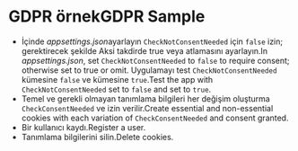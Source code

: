 # <a name="gdpr-sample"></a><span data-ttu-id="2b93f-101">GDPR örnek</span><span class="sxs-lookup"><span data-stu-id="2b93f-101">GDPR Sample</span></span>

* <span data-ttu-id="2b93f-102">İçinde *appsettings.json*ayarlayın `CheckNotConsentNeeded` için `false` izin; gerektirecek şekilde Aksi takdirde true veya atlamasını ayarlayın.</span><span class="sxs-lookup"><span data-stu-id="2b93f-102">In *appsettings.json*, set `CheckNotConsentNeeded` to `false` to require consent; otherwise set to true or omit.</span></span> <span data-ttu-id="2b93f-103">Uygulamayı test `CheckNotConsentNeeded` kümesine `false` ve kümesine `true`.</span><span class="sxs-lookup"><span data-stu-id="2b93f-103">Test the app with `CheckNotConsentNeeded` set to `false` and set to `true`.</span></span>
* <span data-ttu-id="2b93f-104">Temel ve gerekli olmayan tanımlama bilgileri her değişim oluşturma `CheckConsentNeeded` ve izin verilir.</span><span class="sxs-lookup"><span data-stu-id="2b93f-104">Create essential and non-essential cookies with each variation of `CheckConsentNeeded` and consent granted.</span></span>
* <span data-ttu-id="2b93f-105">Bir kullanıcı kaydı.</span><span class="sxs-lookup"><span data-stu-id="2b93f-105">Register a user.</span></span>
* <span data-ttu-id="2b93f-106">Tanımlama bilgilerini silin.</span><span class="sxs-lookup"><span data-stu-id="2b93f-106">Delete cookies.</span></span>
